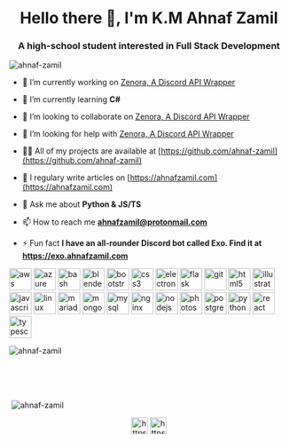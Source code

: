 <h1 align="center">Hello there 👋, I'm K.M Ahnaf Zamil</h1>
<h3 align="center">A high-school student interested in Full Stack Development</h3>

<p align="left"> <img src="https://komarev.com/ghpvc/?username=ahnaf-zamil" alt="ahnaf-zamil" /> </p>

- 🔭 I’m currently working on [Zenora, A Discord API Wrapper](https://github.com/ahnaf-zamil/zenora.py)

- 🌱 I’m currently learning **C#**

- 👯 I’m looking to collaborate on [Zenora, A Discord API Wrapper](https://github.com/ahnaf-zamil/zenora.py)

- 🤝 I’m looking for help with [Zenora, A Discord API Wrapper](https://github.com/ahnaf-zamil/zenora.py)

- 👨‍💻 All of my projects are available at [https://github.com/ahnaf-zamil](https://github.com/ahnaf-zamil)

- 📝 I regulary write articles on [https://ahnafzamil.com](https://ahnafzamil.com)

- 💬 Ask me about **Python & JS/TS**

- 📫 How to reach me **ahnafzamil@protonmail.com**

- ⚡ Fun fact **I have an all-rounder Discord bot called Exo. Find it at https://exo.ahnafzamil.com**

<p align="left"><img src="https://devicons.github.io/devicon/devicon.git/icons/amazonwebservices/amazonwebservices-original-wordmark.svg" alt="aws" width="40" height="40"/> <img src="https://www.vectorlogo.zone/logos/microsoft_azure/microsoft_azure-icon.svg" alt="azure" width="40" height="40"/> <img src="https://www.vectorlogo.zone/logos/gnu_bash/gnu_bash-icon.svg" alt="bash" width="40" height="40"/> <img src="https://download.blender.org/branding/community/blender_community_badge_white.svg" alt="blender" width="40" height="40"/> <img src="https://devicons.github.io/devicon/devicon.git/icons/bootstrap/bootstrap-plain.svg" alt="bootstrap" width="40" height="40"/> <img src="https://devicons.github.io/devicon/devicon.git/icons/css3/css3-original-wordmark.svg" alt="css3" width="40" height="40"/> <img src="https://devicons.github.io/devicon/devicon.git/icons/electron/electron-original.svg" alt="electron" width="40" height="40"/> <img src="https://www.vectorlogo.zone/logos/pocoo_flask/pocoo_flask-icon.svg" alt="flask" width="40" height="40"/> <img src="https://www.vectorlogo.zone/logos/git-scm/git-scm-icon.svg" alt="git" width="40" height="40"/> <img src="https://devicons.github.io/devicon/devicon.git/icons/html5/html5-original-wordmark.svg" alt="html5" width="40" height="40"/> <img src="https://www.vectorlogo.zone/logos/adobe_illustrator/adobe_illustrator-icon.svg" alt="illustrator" width="40" height="40"/>  <img src="https://devicons.github.io/devicon/devicon.git/icons/javascript/javascript-original.svg" alt="javascript" width="40" height="40"/> <img src="https://devicons.github.io/devicon/devicon.git/icons/linux/linux-original.svg" alt="linux" width="40" height="40"/> <img src="https://www.vectorlogo.zone/logos/mariadb/mariadb-icon.svg" alt="mariadb" width="40" height="40"/> <img src="https://devicons.github.io/devicon/devicon.git/icons/mongodb/mongodb-original-wordmark.svg" alt="mongodb" width="40" height="40"/> <img src="https://devicons.github.io/devicon/devicon.git/icons/mysql/mysql-original-wordmark.svg" alt="mysql" width="40" height="40"/> <img src="https://devicons.github.io/devicon/devicon.git/icons/nginx/nginx-original.svg" alt="nginx" width="40" height="40"/> <img src="https://devicons.github.io/devicon/devicon.git/icons/nodejs/nodejs-original-wordmark.svg" alt="nodejs" width="40" height="40"/> <img src="https://devicons.github.io/devicon/devicon.git/icons/photoshop/photoshop-plain.svg" alt="photoshop" width="40" height="40"/> <img src="https://devicons.github.io/devicon/devicon.git/icons/postgresql/postgresql-original-wordmark.svg" alt="postgresql" width="40" height="40"/> <img src="https://devicons.github.io/devicon/devicon.git/icons/python/python-original.svg" alt="python" width="40" height="40"/> <img src="https://devicons.github.io/devicon/devicon.git/icons/react/react-original-wordmark.svg" alt="react" width="40" height="40"/> <img src="https://devicons.github.io/devicon/devicon.git/icons/typescript/typescript-original.svg" alt="typescript" width="40" height="40"/></p><p><img align="left" src="https://github-readme-stats.vercel.app/api/top-langs/?username=ahnaf-zamil&layout=compact&hide=html" alt="ahnaf-zamil" /></p><br>
<br><br>

&nbsp;

<p>&nbsp;<img align="center" src="https://github-readme-stats.vercel.app/api?username=ahnaf-zamil&show_icons=true" alt="ahnaf-zamil" /></p>

<p align="center">
<a href="https://instagram.com/https://instagram.com/ahnaf.zamil" target="blank"><img align="center" src="https://cdn.jsdelivr.net/npm/simple-icons@3.0.1/icons/instagram.svg" alt="https://instagram.com/ahnaf.zamil" height="30" width="30" /></a>
<a href="https://www.youtube.com/c/https://youtube.com/c/ahnafzamil" target="blank"><img align="center" src="https://cdn.jsdelivr.net/npm/simple-icons@3.0.1/icons/youtube.svg" alt="https://youtube.com/c/ahnafzamil" height="30" width="30" /></a>
</p>
